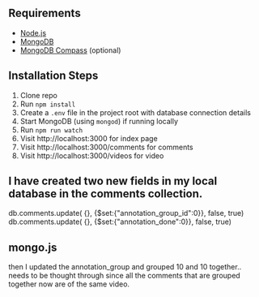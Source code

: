 ## Requirements

* [Node.js](http://nodejs.org/)
* [MongoDB](https://www.mongodb.com/)
* [MongoDB Compass](https://www.mongodb.com/products/compass) (optional)

## Installation Steps

1. Clone repo
2. Run `npm install`
3. Create a `.env` file in the project root with database connection details
4. Start MongoDB (using `mongod`) if running locally
5. Run `npm run watch`
6. Visit http://localhost:3000 for index page
7. Visit http://localhost:3000/comments for comments
8. Visit http://localhost:3000/videos for video


## I have created two new fields in my local database in the comments collection.

db.comments.update( {}, {$set:{"annotation_group_id":0}}, false, true)
db.comments.update( {}, {$set:{"annotation_done":0}}, false, true)

## mongo.js
then I updated the annotation_group and grouped 10 and 10 together.. needs to be thought through since all the comments that are grouped together now are of the same video.